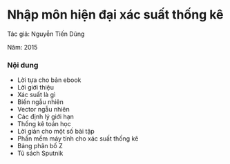 # Nhập môn hiện đại xác suất thống kê

Tác giả: Nguyễn Tiến Dũng

Năm: 2015

### Nội dung

* Lời tựa cho bản ebook
* Lời giới thiệu
* Xác suất là gì
* Biến ngẫu nhiên
* Vector ngẫu nhiên
* Các định lý giới hạn
* Thống kê toán học
* Lời giản cho một số bài tập
* Phần mềm máy tính cho xác suất thống kê
* Bảng phân bố Z
* Tủ sách Sputnik